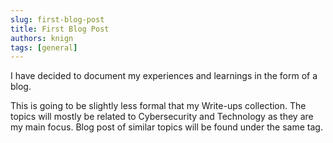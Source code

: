 ```yaml
---
slug: first-blog-post
title: First Blog Post
authors: knign
tags: [general]
---
```


I have decided to document my experiences and learnings in the form of a blog.

This is going to be slightly less formal that my Write-ups collection.
The topics will mostly be related to Cybersecurity and Technology as they are my main focus. Blog post of similar topics will be found under the same tag.